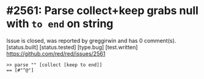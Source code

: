 
#2561: Parse collect+keep grabs null with `to end` on string
================================================================================
Issue is closed, was reported by greggirwin and has 0 comment(s).
[status.built] [status.tested] [type.bug] [test.written]
<https://github.com/red/red/issues/2561>

```
>> parse "" [collect [keep to end]]
== [#"^@"]
```


